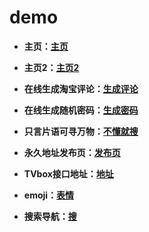 # demo


- **主页：[主页](https://ichen.ink/demo/zy.html)**


- **主页2：[主页2](https://ichen.ink/demo/zy2.html)**


- **在线生成淘宝评论：[生成评论](https://ichen.ink/demo/tbpl.html)**


- **在线生成随机密码：[生成密码](https://ichen.ink/demo/sjmm.html)**


- **只言片语可寻万物：[不懂就搜](https://ichen.ink/demo/daohang.html)**


- **永久地址发布页：[发布页](https://ichen.ink/demo/fby.html)**


- **TVbox接口地址：[地址](https://ichen.ink/demo/tvjk.html)**


- **emoji：[表情](https://ichen.ink/demo/emoji.md)**


- **搜索导航：[搜](https://ichen.ink/demo/sousuo.html)**
